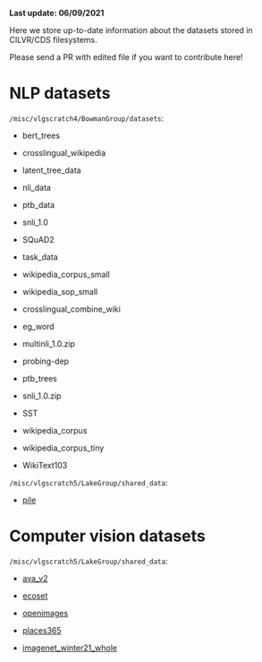 **Last update: 06/09/2021**

Here we store up-to-date information about the datasets stored in CILVR/CDS filesystems.

Please send a PR with edited file if you want to contribute here!

# NLP datasets

`/misc/vlgscratch4/BowmanGroup/datasets`:

* bert_trees

* crosslingual_wikipedia

* latent_tree_data

* nli_data

* ptb_data

* snli_1.0

* SQuAD2

* task_data

* wikipedia_corpus_small

* wikipedia_sop_small

* crosslingual_combine_wiki

* eg_word

* multinli_1.0.zip

* probing-dep

* ptb_trees  

* snli_1.0.zip

* SST

* wikipedia_corpus

* wikipedia_corpus_tiny

* WikiText103

`/misc/vlgscratch5/LakeGroup/shared_data`:

* [pile](https://pile.eleuther.ai/)

# Computer vision datasets

`/misc/vlgscratch5/LakeGroup/shared_data`:

* [ava_v2](http://research.google.com/ava/download.html)

* [ecoset](https://www.kietzmannlab.org/ecoset/)

* [openimages](https://storage.googleapis.com/openimages/web/index.html)

* [places365](http://places2.csail.mit.edu/download.html)

* [imagenet_winter21_whole](https://image-net.org/download-images.php)
